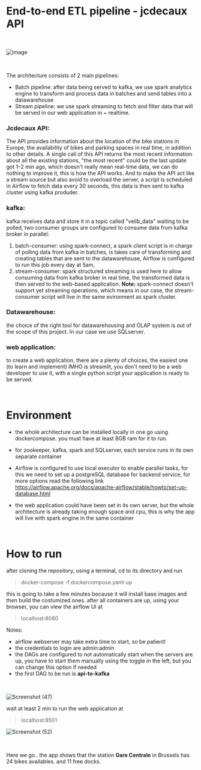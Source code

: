 # End-to-end ETL pipeline - jcdecaux API

<br style=“line-height:10;”> 

![image](https://github.com/kaoutaar/end-to-end-etl-pipeline-jcdecaux-API/assets/51215027/ae516d3c-328a-4f7f-8a01-3f037456f125)


<br style=“line-height:10;”> 

The architecture consists of 2 main pipelines:
* Batch pipeline: after data being served to kafka, we use spark analytics engine to transform and process data in batches and send tables into a datawarehouse
* Stream pipeline: we use spark streaming to fetch and filter data that will be served in our web application in ~ realtime.


### Jcdecaux API:
The API provides information about the location of the bike stations in Europe, the availability of bikes and parking spaces in real time, in addition to other details.
A single call of this API returns the most recent information about all the existing stations, "the most recent" could be the last update got 1–2 min ago, 
which doesn't really mean real-time data, we can do nothing to improve it, this is how the API works. 
And to make the API act like a stream source but also avoid to overload the server, a script is scheduled in Airflow to fetch data every 30 seconds, 
this data is then sent to kafka cluster using kafka produder.

### kafka:
kafka receives data and store it in a topic called "velib_data" waiting to be polled, two consumer groups are configured to consume data from kafka broker in parallel:
1) batch-consumer: using spark-connect, a spark client script is in charge of polling data from kafka in batches, is takes care of transforming and creating tables that are sent to the datawarehouse, 
Airflow is configured to run this job every day at 5am,
2) stream-consumer: spark structured streaming is used here to allow consuming data from kafka broker in real time, the transformed data is then served to the web-based application. 
**Note:** spark-connect doesn't support yet streaming operations, which means in our case, the stream-consumer script will live in the same evironment as spark cluster.

### Datawarehouse:
the choice of the right tool for datawarehousing and OLAP system is out of the scope of this project. In our case we use SQLserver.

### web application:
to create a web application, there are a plenty of choices, the easiest one (to learn and implement) IMHO is streamlit, you don't need to be a web developer to use it, 
with a single python script your application is ready to be served.

<br style=“line-height:10;”> 

# Environment

* the whole architecture can be installed locally in one go using dockercompose. you must have at least 8GB ram for it to run.

* for zookeeper, kafka, spark and SQLserver,  each service runs in its own separate container

* Airflow is configured to use local executor to enable parallel tasks, for this we need to set up a postgreSQL database for backend service, for more options read the following link
https://airflow.apache.org/docs/apache-airflow/stable/howto/set-up-database.html
* the web application could have been set in its own server, but the whole architecture is already taking enough space and cpu,
  this is why the app will live with spark engine in the same container

<br style=“line-height:20;”> 

# How to run

after cloning the repository, using a terminal, cd to its directory and run

> docker-compose -f dockercompose.yaml up

this is going to take a few minutes because it will install base images and then build the costumized ones.
after all containers are up, using your browser, you can view the airflow UI at 
> localhost:8080


Notes: 
* airflow webserver may take extra time to start, so be patient!
* the credentials to login are admin:admin
* the DAGs are configured to not automatically start when the servers are up, you have to start them manually using the toggle in the left, but you can change this option if needed
* the first DAG to be run is **api-to-kafka**

<br style=“line-height:20;”> 


![Screenshot (47)](https://github.com/kaoutaar/end-to-end-etl-pipeline-jcdecaux-API/assets/51215027/b9ed38f8-3252-4f00-97d0-c03d4749f0fc)

wait at least 2 min to run the web application at 
> localhost:8501


![Screenshot (52)](https://github.com/kaoutaar/end-to-end-etl-pipeline-jcdecaux-API/assets/51215027/0eb62674-0f3c-4014-a5b0-22a2de8576b9)


<br style=“line-height:10;”> 
 
 
Here we go.. the app shows that the station **Gare Centrale** in Brussels has 24 bikes availables. and 11 free docks.

